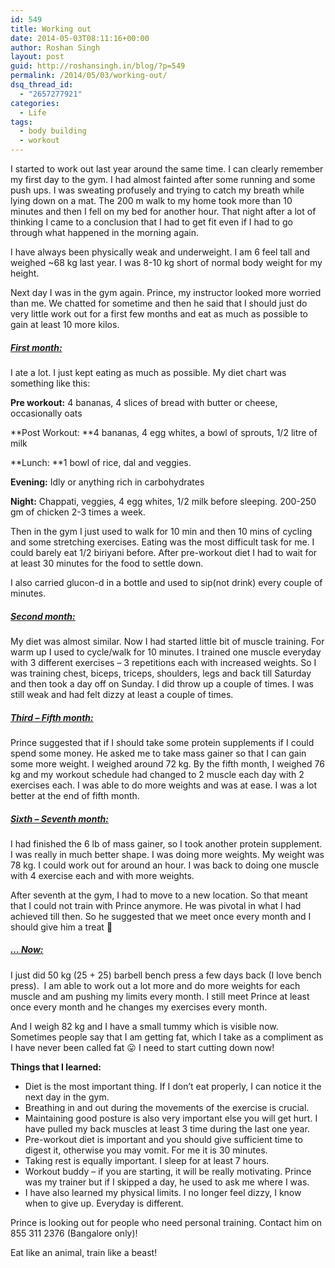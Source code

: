 ```yaml
---
id: 549
title: Working out
date: 2014-05-03T08:11:16+00:00
author: Roshan Singh
layout: post
guid: http://roshansingh.in/blog/?p=549
permalink: /2014/05/03/working-out/
dsq_thread_id:
  - "2657277921"
categories:
  - Life
tags:
  - body building
  - workout
---
```

I started to work out last year around the same time. I can clearly remember my first day to the gym. I had almost fainted after some running and some push ups. I was sweating profusely and trying to catch my breath while lying down on a mat. The 200 m walk to my home took more than 10 minutes and then I fell on my bed for another hour. That night after a lot of thinking I came to a conclusion that I had to get fit even if I had to go through what happened in the morning again.

I have always been physically weak and underweight. I am 6 feel tall and weighed ~68 kg last year. I was 8-10 kg short of normal body weight for my height.

Next day I was in the gym again. Prince, my instructor looked more worried than me. We chatted for sometime and then he said that I should just do very little work out for a first few months and eat as much as possible to gain at least 10 more kilos.

##### <span style="text-decoration: underline;"><strong>First month:</strong></span>

I ate a lot. I just kept eating as much as possible. My diet chart was something like this:

**Pre workout:** 4 bananas, 4 slices of bread with butter or cheese, occasionally oats

**Post Workout: **4 bananas, 4 egg whites, a bowl of sprouts, 1/2 litre of milk

**Lunch: **1 bowl of rice, dal and veggies.

**Evening:** Idly or anything rich in carbohydrates

**Night:** Chappati, veggies, 4 egg whites, 1/2 milk before sleeping. 200-250 gm of chicken 2-3 times a week.

Then in the gym I just used to walk for 10 min and then 10 mins of cycling and some stretching exercises. Eating was the most difficult task for me. I could barely eat 1/2 biriyani before. After pre-workout diet I had to wait for at least 30 minutes for the food to settle down.

I also carried glucon-d in a bottle and used to sip(not drink) every couple of minutes.

##### <span style="text-decoration: underline;"><strong>Second month:</strong></span>

My diet was almost similar. Now I had started little bit of muscle training. For warm up I used to cycle/walk for 10 minutes. I trained one muscle everyday with 3 different exercises &#8211; 3 repetitions each with increased weights. So I was training chest, biceps, triceps, shoulders, legs and back till Saturday and then took a day off on Sunday. I did throw up a couple of times. I was still weak and had felt dizzy at least a couple of times.

##### <span style="text-decoration: underline;"><strong>Third &#8211; Fifth month:</strong></span>

Prince suggested that if I should take some protein supplements if I could spend some money. He asked me to take mass gainer so that I can gain some more weight. I weighed around 72 kg. By the fifth month, I weighed 76 kg and my workout schedule had changed to 2 muscle each day with 2 exercises each. I was able to do more weights and was at ease. I was a lot better at the end of fifth month.

##### <span style="text-decoration: underline;"><strong>Sixth &#8211; Seventh month:</strong></span>

I had finished the 6 lb of mass gainer, so I took another protein supplement. I was really in much better shape. I was doing more weights. My weight was 78 kg. I could work out for around an hour. I was back to doing one muscle with 4 exercise each and with more weights.

After seventh at the gym, I had to move to a new location. So that meant that I could not train with Prince anymore. He was pivotal in what I had achieved till then. So he suggested that we meet once every month and I should give him a treat 🙂

##### <span style="text-decoration: underline;"><strong>&#8230; Now:</strong></span>

I just did 50 kg (25 + 25) barbell bench press a few days back (I love bench press).  I am able to work out a lot more and do more weights for each muscle and am pushing my limits every month. I still meet Prince at least once every month and he changes my exercises every month.

And I weigh 82 kg and I have a small tummy which is visible now. Sometimes people say that I am getting fat, which I take as a compliment as I have never been called fat 😛 I need to start cutting down now!

**Things that I learned:**

  * Diet is the most important thing. If I don&#8217;t eat properly, I can notice it the next day in the gym.
  * Breathing in and out during the movements of the exercise is crucial.
  * Maintaining good posture is also very important else you will get hurt. I have pulled my back muscles at least 3 time during the last one year.
  * Pre-workout diet is important and you should give sufficient time to digest it, otherwise you may vomit. For me it is 30 minutes.
  * Taking rest is equally important. I sleep for at least 7 hours.
  * Workout buddy &#8211; if you are starting, it will be really motivating. Prince was my trainer but if I skipped a day, he used to ask me where I was.
  * I have also learned my physical limits. I no longer feel dizzy, I know when to give up. Everyday is different.

Prince is looking out for people who need personal training. Contact him on 855 311 2376 (Bangalore only)!

Eat like an animal, train like a beast!
